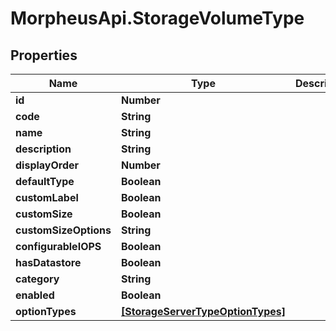 # MorpheusApi.StorageVolumeType

## Properties

Name | Type | Description | Notes
------------ | ------------- | ------------- | -------------
**id** | **Number** |  | [optional] 
**code** | **String** |  | [optional] 
**name** | **String** |  | [optional] 
**description** | **String** |  | [optional] 
**displayOrder** | **Number** |  | [optional] 
**defaultType** | **Boolean** |  | [optional] 
**customLabel** | **Boolean** |  | [optional] 
**customSize** | **Boolean** |  | [optional] 
**customSizeOptions** | **String** |  | [optional] 
**configurableIOPS** | **Boolean** |  | [optional] 
**hasDatastore** | **Boolean** |  | [optional] 
**category** | **String** |  | [optional] 
**enabled** | **Boolean** |  | [optional] 
**optionTypes** | [**[StorageServerTypeOptionTypes]**](StorageServerTypeOptionTypes.md) |  | [optional] 


